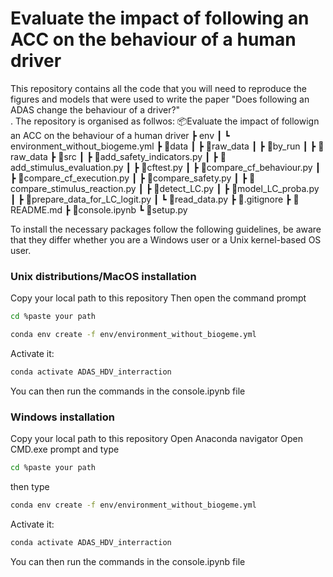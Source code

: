 # Evaluate the impact of following an ACC on the behaviour of a human driver

This repository contains all the code that you will need to reproduce the figures and models that were used to write the paper "Does following an ADAS change the behaviour of a driver?" <br>.
The repository is organised as follwos:
📦Evaluate the impact of followign an ACC on the behaviour of a human driver
 ┣ env
 ┃ ┗ environment_without_biogeme.yml
 ┣ 📂data
 ┃ ┣ 📂raw_data
 ┃ ┣ 📂by_run
 ┃ ┣ 📂raw_data
 ┣ 📂src
 ┃ ┣ 📜add_safety_indicators.py
 ┃ ┣ 📜add_stimulus_evaluation.py
 ┃ ┣ 📜cftest.py
 ┃ ┣ 📜compare_cf_behaviour.py
 ┃ ┣ 📜compare_cf_execution.py
 ┃ ┣ 📜compare_safety.py
 ┃ ┣ 📜compare_stimulus_reaction.py
 ┃ ┣ 📜detect_LC.py
 ┃ ┣ 📜model_LC_proba.py
 ┃ ┣ 📜prepare_data_for_LC_logit.py
 ┃ ┗ 📜read_data.py
 ┣ 📜.gitignore
 ┣ 📜README.md
 ┣ 📜console.ipynb
 ┗ 📜setup.py


To install the necessary packages follow the following guidelines, be aware that they differ whether you are a Windows user or a Unix kernel-based OS user.

### Unix distributions/MacOS installation

Copy your local path to this repository
Then open the command prompt
````bash
cd %paste your path
````

````bash
conda env create -f env/environment_without_biogeme.yml
````

Activate it:
````bash
conda activate ADAS_HDV_interraction
````

You can then run the commands in the console.ipynb file 

### Windows installation
Copy your local path to this repository
Open Anaconda navigator
Open CMD.exe prompt and type
````bash
cd %paste your path
````

then type 
````bash
conda env create -f env/environment_without_biogeme.yml
````

Activate it:
````bash
conda activate ADAS_HDV_interraction
````

You can then run the commands in the console.ipynb file 

